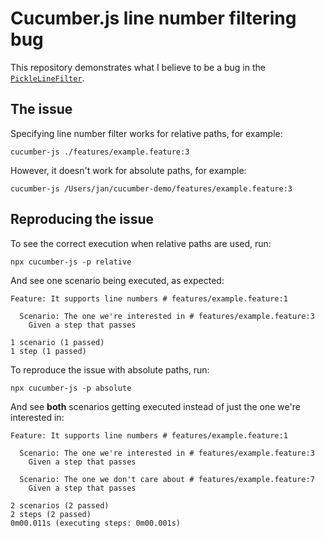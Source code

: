# Cucumber.js line number filtering bug

This repository demonstrates what I believe to be a bug in the [`PickleLineFilter`](https://github.com/cucumber/cucumber-js/blob/5498b126d0405cf6c13efe1f8ca56b9116dcbcc9/src/pickle_filter.ts#L54).

## The issue

Specifying line number filter works for relative paths, for example:
```
cucumber-js ./features/example.feature:3
```
However, it doesn't work for absolute paths, for example:
```
cucumber-js /Users/jan/cucumber-demo/features/example.feature:3
```

## Reproducing the issue

To see the correct execution when relative paths are used, run:
```
npx cucumber-js -p relative
```

And see one scenario being executed, as expected:

```
Feature: It supports line numbers # features/example.feature:1

  Scenario: The one we're interested in # features/example.feature:3
    Given a step that passes

1 scenario (1 passed)
1 step (1 passed)
```

To reproduce the issue with absolute paths, run:
```
npx cucumber-js -p absolute
```

And see **both** scenarios getting executed instead of just the one we're interested in:

```
Feature: It supports line numbers # features/example.feature:1

  Scenario: The one we're interested in # features/example.feature:3
    Given a step that passes

  Scenario: The one we don't care about # features/example.feature:7
    Given a step that passes

2 scenarios (2 passed)
2 steps (2 passed)
0m00.011s (executing steps: 0m00.001s)
```
